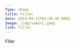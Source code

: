 ```yaml
---
Type: shows
title: Filler
date: 2019-09-11T02:26:45.008Z
Image: /img/samuri.jpeg
link: filler
---
```

Filler
